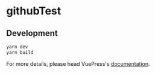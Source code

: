 # githubTest

> 

## Development

```bash
yarn dev
yarn build
```

For more details, please head VuePress's [documentation](https://v1.vuepress.vuejs.org/).

